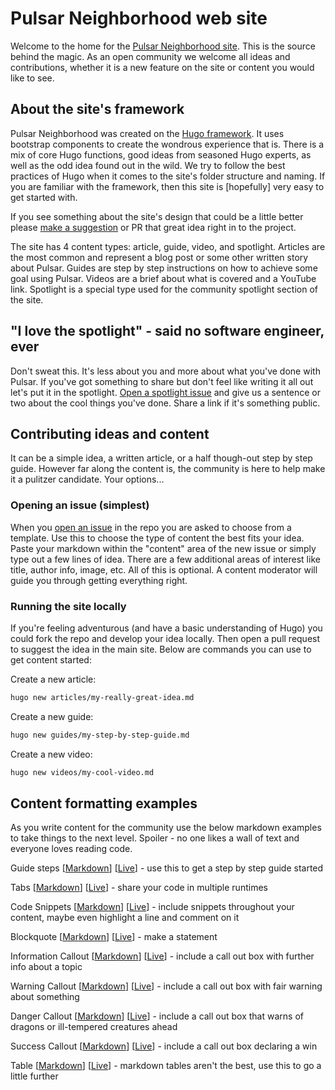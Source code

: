 # Pulsar Neighborhood web site

Welcome to the home for the [Pulsar Neighborhood site](https://pulsar-neighborhood.com). This is the source behind the magic. As an open community we welcome all ideas and contributions, whether it is a new feature on the site or content you would like to see.

## About the site's framework

Pulsar Neighborhood was created on the [Hugo framework](https://gohugo.io/). It uses bootstrap components to create the wondrous experience that is. There is a mix of core Hugo functions, good ideas from seasoned Hugo experts, as well as the odd idea found out in the wild. We try to follow the best practices of Hugo when it comes to the site's folder structure and naming. If you are familiar with the framework, then this site is [hopefully] very easy to get started with.

If you see something about the site's design that could be a little better please [make a suggestion](https://github.com/pulsar-neighborhood/pulsar-neighborhood.github.io/issues) or PR that great idea right in to the project.

The site has 4 content types: article, guide, video, and spotlight. Articles are the most common and represent a blog post or some other written story about Pulsar. Guides are step by step instructions on how to achieve some goal using Pulsar. Videos are a brief about what is covered and a YouTube link. Spotlight is a special type used for the community spotlight section of the site.

## "I love the spotlight" - said no software engineer, ever

 Don't sweat this. It's less about you and more about what you've done with Pulsar. If you've got something to share but don't feel like writing it all out let's put it in the spotlight. [Open a spotlight issue](https://github.com/pulsar-neighborhood/pulsar-neighborhood.github.io/issues/new?assignees=&labels=&template=community-member-spotlight.md&title=Check%20my%20Pulsar%20skillz) and give us a sentence or two about the cool things you've done. Share a link if it's something public.

## Contributing ideas and content

It can be a simple idea, a written article, or a half though-out step by step guide. However far along the content is, the community is here to help make it a pulitzer candidate.  Your options...

### Opening an issue (simplest)

When you [open an issue](https://github.com/pulsar-neighborhood/pulsar-neighborhood.github.io/issues/new/choose) in the repo you are asked to choose from a template. Use this to choose the type of content the best fits your idea. Paste your markdown within the "content" area of the new issue or simply type out a few lines of idea. There are a few additional areas of interest like title, author info, image, etc. All of this is optional. A content moderator will guide you through getting everything right.

### Running the site locally

If you're feeling adventurous (and have a basic understanding of Hugo) you could fork the repo and develop your idea locally. Then open a pull request to suggest the idea in the main site. Below are commands you can use to get content started:

Create a new article:

```bash
hugo new articles/my-really-great-idea.md
```

Create a new guide:

```bash
hugo new guides/my-step-by-step-guide.md
```

Create a new video:

```bash
hugo new videos/my-cool-video.md
```

## Content formatting examples

As you write content for the community use the below markdown examples to take things to the next level. Spoiler - no one likes a wall of text and everyone loves reading code.

Guide steps [[Markdown](content/examples/guide.md)] [[Live](https://pulsar-neighborhood.github.io/examples/guide/)] - use this to get a step by step guide started

Tabs [[Markdown](content/examples/tabs.md)] [[Live](https://pulsar-neighborhood.github.io/examples/tabs/)] - share your code in multiple runtimes

Code Snippets [[Markdown](content/examples/code-snippet.md)] [[Live](https://pulsar-neighborhood.github.io/examples/code-snippet/)] - include snippets throughout your content, maybe even highlight a line and comment on it

Blockquote [[Markdown](content/examples/blockquote.md)] [[Live](https://pulsar-neighborhood.github.io/examples/blockquote/)] - make a statement

Information Callout [[Markdown](content/examples/info-callout.md)] [[Live](https://pulsar-neighborhood.github.io/examples/info-callou/)] - include a call out box with further info about a topic

Warning Callout [[Markdown](content/examples/warn-callout.md)] [[Live](https://pulsar-neighborhood.github.io/examples/warn-callout/)] - include a call out box with fair warning about something

Danger Callout [[Markdown](content/examples/danger-callout.md)] [[Live](https://pulsar-neighborhood.github.io/examples/danger-callout/)] - include a call out box that warns of dragons or ill-tempered creatures ahead

Success Callout [[Markdown](content/examples/success-callout.md)] [[Live](https://pulsar-neighborhood.github.io/examples/success-callout/)] - include a call out box declaring a win

Table [[Markdown](content/examples/table.md)] [[Live](https://pulsar-neighborhood.github.io/examples/table/)] - markdown tables aren't the best, use this to go a little further
